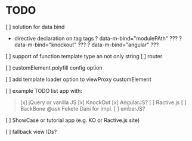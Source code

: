 TODO
====

[ ] solution for data bind
 * directive declaration on tag tags
	? data-m-bind="modulePAth" ???
	? data-m-bind="knockout" ???
	? data-m-bind="angular" ???
	
[ ] support of function template type an not only string
[ ] router

[ ] customElement.polyfill config option

[ ] add template loader option to viewProxy customElement

[ ] example TODO list app with:
> [x] jQuery or vanilla JS
> [x] KnockOut
> [x] AngularJS?
> [ ] Ractive.js
> [ ] BackBone @ask Fekete Dani for impl.
> [ ] emberJS?

[ ] ShowCase or tutorial app (e.g. KO or Ractive.js site)

[ ] fallback view IDs?
 